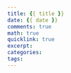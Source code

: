 ```yaml
---
title: {{ title }}
date: {{ date }}
comments: true
math: true
quicklink: true
excerpt: 
categories:
tags:
---
```


<!-- more -->
